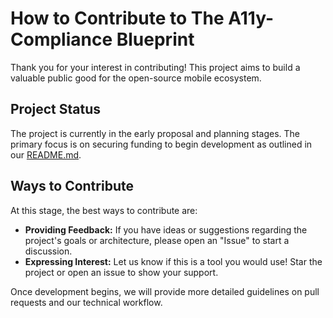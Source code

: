 # How to Contribute to The A11y-Compliance Blueprint

Thank you for your interest in contributing! This project aims to build a valuable public good for the open-source mobile ecosystem.

## Project Status

The project is currently in the early proposal and planning stages. The primary focus is on securing funding to begin development as outlined in our [README.md](README.md).

## Ways to Contribute

At this stage, the best ways to contribute are:
* **Providing Feedback:** If you have ideas or suggestions regarding the project's goals or architecture, please open an "Issue" to start a discussion.
* **Expressing Interest:** Let us know if this is a tool you would use! Star the project or open an issue to show your support.

Once development begins, we will provide more detailed guidelines on pull requests and our technical workflow.